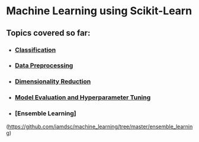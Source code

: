 # Machine Learning using Scikit-Learn

## Topics covered so far:


* ### [Classification](https://github.com/iamdsc/machine_learning/tree/master/classification)
* ### [Data Preprocessing](https://github.com/iamdsc/machine_learning/tree/master/data_preprocess)
* ### [Dimensionality Reduction](https://github.com/iamdsc/machine_learning/tree/master/dimensionality_reduction)
* ### [Model Evaluation and Hyperparameter Tuning](https://github.com/iamdsc/machine_learning/tree/master/model_eval_hyperparam_tuning)
* ### [Ensemble Learning]
(https://github.com/iamdsc/machine_learning/tree/master/ensemble_learning)